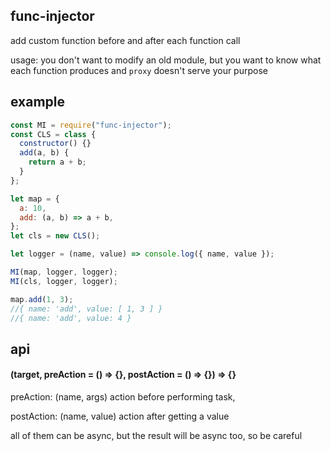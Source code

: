 ## func-injector

add custom function before and after each function call

usage: you don't want to modify an old module, but you want to know what each function produces and `proxy` doesn't serve your purpose

## example

```js
const MI = require("func-injector");
const CLS = class {
  constructor() {}
  add(a, b) {
    return a + b;
  }
};

let map = {
  a: 10,
  add: (a, b) => a + b,
};
let cls = new CLS();

let logger = (name, value) => console.log({ name, value });

MI(map, logger, logger);
MI(cls, logger, logger);

map.add(1, 3);
//{ name: 'add', value: [ 1, 3 ] }
//{ name: 'add', value: 4 }
```

## api

#### (target, preAction = () => {}, postAction = () => {}) => {}

preAction: (name, args) action before performing task,

postAction: (name, value) action after getting a value

all of them can be async, but the result will be async too, so be careful
